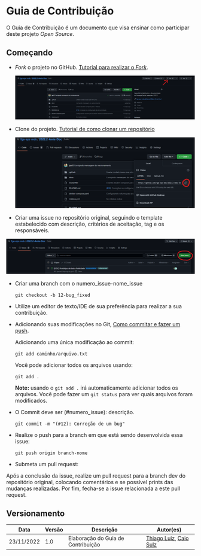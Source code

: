 # Guia de Contribuição

O Guia de Contribuição é um documento que visa ensinar como participar deste projeto *Open Source*. 

## Começando

*  *Fork* o projeto no GitHub.
    [Tutorial para realizar o *Fork*](https://help.github.com/en/articles/fork-a-repo/).

    ![Tutorial Fork](../assets/contribuicao_fork.png)

*  Clone do projeto.
    [Tutorial de como clonar um repositório](https://help.github.com/en/articles/cloning-a-repository)

    ![Tutorial Clone](../assets/contribuicao_clone.png)

* Criar uma issue no repositório original, seguindo o template estabelecido com descrição,   critérios de aceitação, tag e os responsáveis.

![Tutorial nova Issue](../assets/contribuicao_issue.png)

*  Criar uma branch com o numero_issue-nome_issue  

    ```git
    git checkout -b 12-bug_fixed
    ```


*  Utilize um editor de texto/IDE de sua preferência para realizar a sua contribuição.

    
*  Adicionando suas modificações no Git, [Como commitar e fazer um push](http://readwrite.com/2013/10/02/github-for-beginners-part-2/).

    Adicionando uma única modificação ao commit:

    ```
    git add caminho/arquivo.txt
    ```

    Você pode adicionar todos os arquivos usando:

    ```
    git add .
    ```

    **Note:** usando o  `git add .`  irá automaticamente adicionar todos os arquivos. Vocẽ pode fazer um 
    `git status` para ver quais arquivos foram modificados.

*   O Commit deve ser (#numero_issue): descrição.  

    ```
    git commit -m "(#12): Correção de um bug"
    ```

*  Realize o push para a branch em que está sendo desenvolvida essa issue:

    ```
    git push origin branch-nome
    ```

*  Submeta um pull request:

  Após a conclusão da issue, realize um pull request para a branch dev do repositório original, colocando comentários e se possível prints das mudanças realizadas. Por fim, fecha-se a issue relacionada a este pull request.


## Versionamento

| Data | Versão | Descrição | Autor(es) |
|------|------|------|------|
|23/11/2022|1.0|Elaboração do Guia de Contribuição|[Thiago Luiz](https://github.com/thiagolsg), [Caio Sulz](https://github.com/CaioSulz)|
